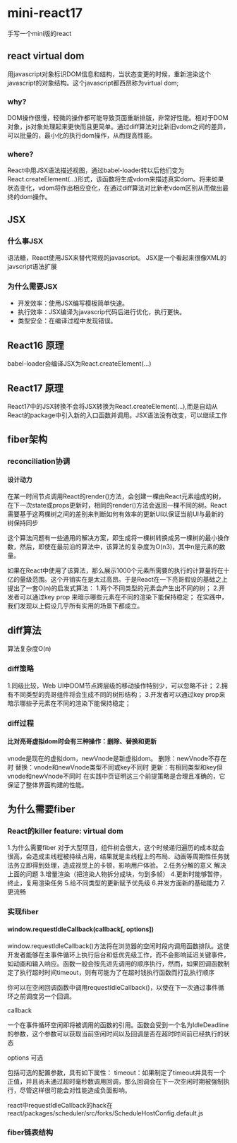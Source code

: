 # mini-react17
手写一个mini版的react

## react virtual dom
用javascript对象标识DOM信息和结构，当状态变更的时候，重新渲染这个javascript的对象结构。这个javascript都西昂称为virtual dom;

### why? 
DOM操作很慢，轻微的操作都可能导致页面重新排版，非常好性能。相对于DOM对象，js对象处理起来更快而且更简单。通过diff算法对比新旧vdom之间的差异，可以批量的，最小化的执行dom操作，从而提高性能。

### where? 
React中用JSX语法描述视图，通过babel-loader转以后他们变为React.createElement(...)形式，该函数将生成vdom来描述真实dom。将来如果状态变化，vdom将作出相应变化，在通过diff算法对比新老vdom区别从而做出最终的dom操作。

## JSX
### 什么事JSX
语法糖，React使用JSX来替代常规的javascript。
JSX是一个看起来很像XML的javscript语法扩展

### 为什么需要JSX

- 开发效率：使用JSX编写模板简单快速。
- 执行效率：JSX编译为javascrip代码后进行优化，执行更快。
- 类型安全：在编译过程中发现错误。

## React16 原理
babel-loader会编译JSX为React.createElement(...)

## React17 原理
React17中的JSX转换不会将JSX转换为React.createElement(...),而是自动从React的package中引入新的入口函数并调用。JSX语法没有改变，可以继续工作

## fiber架构
### reconciliation协调
#### 设计动力
在某一时间节点调用React的render()方法，会创建一棵由React元素组成的树，在下一次state或props更新时，相同的render()方法会返回一棵不同的树。React需要基于这两棵树之间的差别来判断如何有效率的更新UI以保证当前UI与最新的树保持同步

这个算法问题有一些通用的解决方案，即生成将一棵树转换成另一棵树的最小操作数，然后，即使在最前沿的算法中，该算法的复杂度为O(n3)，其中n是元素的数量。

如果在React中使用了该算法，那么展示1000个元素所需要的执行的计算量将在十亿的量级范围。这个开销实在是太过高昂。于是React在一下亮哥假设的基础之上提出了一套O(n)的启发式算法：
1.两个不同类型的元素会产生出不同的树；
2.开发者可以通过key prop 来暗示哪些元素在不同的渲染下能保持稳定；
在实践中，我们发现以上假设几乎所有实用的场景下都成立。

## diff算法
算法复杂度O(n)
### diff策略
1.同级比较，Web UI中DOM节点跨层级的移动操作特别少，可以忽略不计；
2.拥有不同类型的亮哥组件将会生成不同的树形结构；
3.开发者可以通过key prop来暗示哪些子元素在不同的渲染下能保持稳定；
### diff过程
#### 比对亮哥虚拟dom时会有三种操作：删除、替换和更新
vnode是现在的虚拟dom，newVnode是新虚拟dom。
删除：newVnode不存在时
替换：vnode和newVnode类型不同或key不同时
更新：有相同类型和key但vnode和newVnode不同时
在实践中页证明这三个前提策略是合理且准确的，它保证了整体界面构建的性能。

## 为什么需要fiber
### React的killer feature: virtual dom
1.为什么需要fiber
  对于大型项目，组件树会很大，这个时候递归遍历的成本就会很高，会造成主线程被持续占用，结果就是主线程上的布局、动画等周期性任务就法务立即得到处理，造成视觉上的卡顿，影响用户体验。
2.任务分解的意义
  解决上面的问题
3.增量渲染（把渲染人物拆分成块，匀到多帧）
4.更新时能够暂停，终止，复用渲染任务
5.给不同类型的更新赋予优先级
6.并发方面新的基础能力
7.更流畅

### 实现fiber
#### window.requestIdleCallback(callback[, options])
window.requestIdleCallback()方法将在浏览器的空闲时段内调用函数排队。这使开发者能够在主事件循环上执行后台和低优先级工作，而不会影响延迟关键事件，如动画和输入响应。函数一般会按先进先调用的顺序执行，然而，如果回调函数制定了执行超时时间timeout，则有可能为了在超时钱执行函数而打乱执行顺序

你可以在空闲回调函数中调用requestIdleCallback()，以使在下一次通过事件循环之前调度另一个回调。

callback

一个在事件循环空闲即将被调用的函数的引用。函数会受到一个名为IdleDeadline的参数，这个参数可以获取当前空闲时间以及回调是否在超时时间前已经执行的状态

options 可选

包括可选的配置参数，具有如下属性：
timeout：如果制定了timeout并具有一个正值，并且尚未通过超时毫秒数调用回调，那么回调会在下一次空闲时期被强制执行，尽管这样很可能会对性能造成负面影响。

react中requestIdleCallback的hack在
react/packages/scheduler/src/forks/ScheduleHostConfig.default.js

### fiber链表结构




